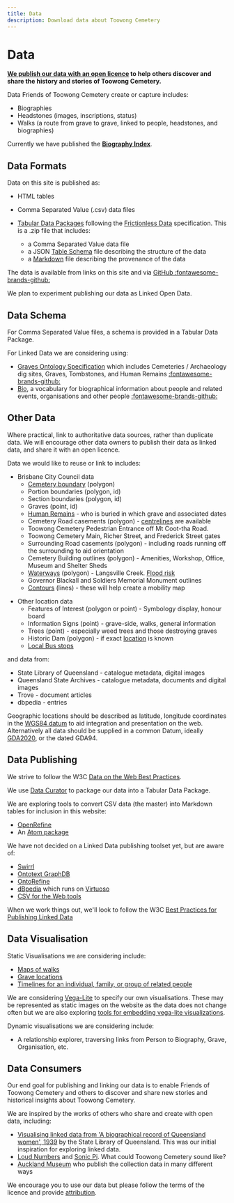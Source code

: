 ```yaml
---
title: Data
description: Download data about Toowong Cemetery 
---
```


#  Data

**[We publish our data with an open licence](legal.md) to help others discover and share the history and stories of Toowong Cemetery.**

Data Friends of Toowong Cemetery create or capture includes: 

- Biographies
- Headstones (images, inscriptions, status)
- Walks (a route from grave to grave, linked to people, headstones, and biographies)

Currently we have published the **[Biography Index](../bios/index.md#data)**.
<!--
- [Biography Index](../bios/index.md)
- [Toowong Cemetery Road Name](../cemetery/visit.md#road-name-changes)
-->

## Data Formats 

Data on this site is published as:

- HTML tables 
- Comma Separated Value (.csv) data files 
- [Tabular Data Packages](https://specs.frictionlessdata.io/tabular-data-package/) following the [Frictionless Data](https://frictionlessdata.io) specification. This is a .zip file that includes: 

    - a Comma Separated Value data file 
    - a JSON [Table Schema](https://specs.frictionlessdata.io/table-schema/) file describing the structure of the data 
    - a [Markdown](https://commonmark.org/help/) file describing the provenance of the data

The data is available from links on this site and via [GitHub :fontawesome-brands-github:](https://github.com/1871fotc/fotc/tree/main/docs/assets/data) 

We plan to experiment publishing our data as Linked Open Data. 

<!-- and provide it:

- as an RDF or JSON-LD data dump 
- via a [GraphQL](https://graphql.org) API 

-->

## Data Schema

For Comma Separated Value files, a schema is provided in a Tabular Data Package.

For Linked Data we are considering using:

- [Graves Ontology Specification](https://rdf.muninn-project.org/ontologies/graves.html) which includes Cemeteries / Archaeology dig sites, Graves, Tombstones, and Human Remains [:fontawesome-brands-github:](https://github.com/muninn/graves)
- [Bio](https://vocab.org/bio/), a vocabulary for biographical information about people and related events, organisations and other people [:fontawesome-brands-github:](https://github.com/iand/vocab-bio)


<!-- 
Data about graves could be linked to data about:

- People - [FOAF Vocabulary Specification](http://xmlns.com/foaf/spec/)
    - [Organisation](https://www.w3.org/TR/vocab-org/) 
        - [Military Ontology](http://rdf.muninn-project.org/ontologies/military.html) ([Github](https://github.com/muninn/military))
- [Bio](https://vocab.org/bio/) ([GitHub](https://github.com/iand/vocab-bio))
- News - [rNews](http://dev.iptc.org/rNews) but [perhaps another standard is more appropriate](http://dev.iptc.org/rNews-and-other-standards)
- [Geographic locations](https://www.w3.org/2003/01/geo/)
- [Geographic names](http://www.geonames.org/ontology/documentation.html)

-->

## Other Data

Where practical, link to authoritative data sources, rather than duplicate data. We will encourage other data owners to publish their data as linked data, and share it with an open licence. 

Data we would like to reuse or link to includes: 

- Brisbane City Council data
    - [Cemetery boundary](https://www.spatial-data.brisbane.qld.gov.au/datasets/d9879ce7dce842ce8d5d3b50e3b702bf_0/explore?location=-27.476664%2C152.985658%2C16.53) (polygon)
    - Portion boundaries (polygon, id)
    - Section boundaries (polygon, id)
    - Graves (point, id) 
    - [Human Remains](https://graves.brisbane.qld.gov.au) - who is buried in which grave and associated dates
    - Cemetery Road casements (polygon) - [centrelines](https://www.spatial-data.brisbane.qld.gov.au/datasets/46bbc7521e7949f68ef4b69d87e89ebc_0/explore?location=-27.475228%2C152.985532%2C15.84) are available
    - Toowong Cemetery Pedestrian Entrance off Mt Coot-tha Road.
    - Toowong Cemetery Main, Richer Street, and Frederick Street gates
    - Surrounding Road casements (polygon) - including roads running off the surrounding to aid orientation 
    - Cemetery Building outlines (polygon) - Amenities, Workshop, Office, Museum and Shelter Sheds 
    - [Waterways](https://www.spatial-data.brisbane.qld.gov.au/datasets/e0839d26d85a429c8f64669ba69cfae7_0/explore?location=-27.475527%2C152.983328%2C17.22) (polygon) - Langsville Creek. [Flood risk](https://www.data.brisbane.qld.gov.au/data/dataset/flood_awareness_overland_flow)
    - Governor Blackall and Soldiers Memorial Monument outlines
    - [Contours](https://www.data.brisbane.qld.gov.au/data/dataset/contours-2002) (lines) - these will help create a mobility map
<!--
    - Bridges, Culverts and open Drains (polygon)
-->

- Other location data       
    - Features of Interest (polygon or point) - Symbology display, honour board
    - Information Signs (point) - grave-side, walks, general information
    - Trees (point) - especially weed trees and those destroying graves
    - Historic Dam (polygon) - if exact [location](http://www.oncewasacreek.org/2014/08/up-hill-and-down-dale-where-did-elizabeth-drown/) is known
    - [Local Bus stops](https://www.data.qld.gov.au/dataset/general-transit-feed-specification-gtfs-seq) 


and data from: 
        
- State Library of Queensland - catalogue metadata, digital images
- Queensland State Archives - catalogue metadata, documents and digital images
- Trove - document articles
- dbpedia - entries

Geographic locations should be described as latitude, longitude coordinates in the [WGS84 datum](https://www.spatial.nsw.gov.au/__data/assets/pdf_file/0008/224396/WGS84_and_Australias_misaligned_web-maps_Information_Sheet.pdf) to aid integration and presentation on the web. Alternatively all data should be supplied in a common Datum, ideally [GDA2020](https://www.icsm.gov.au/gda2020), or  the dated GDA94.


## Data Publishing 

We strive to follow the W3C [Data on the Web Best Practices](https://www.w3.org/TR/dwbp/).

We use [Data Curator](https://www.qcif.edu.au/news/data-curator-now-in-app-stores/) to package our data into a Tabular Data Package. 

We are exploring tools to convert CSV data (the master) into Markdown tables for inclusion in this website:

- [OpenRefine](https://openrefine.org)  
- An [Atom package](https://github.com/takezoe/atom-csv-markdown) 


We have not decided on a Linked Data publishing toolset yet, but are aware of: 

- [Swirrl](https://www.swirrl.com)
- [Ontotext GraphDB](https://www.ontotext.com/products/graphdb/)
- [OntoRefine](https://graphdb.ontotext.com/documentation/free/loading-data-using-ontorefine.html)
- [dBpedia](https://www.dbpedia.org) which runs on [Virtuoso](https://virtuoso.openlinksw.com)
- [CSV for the Web tools](https://www.w3.org/TR/tabular-data-primer/)

When we work things out, we'll look to follow the W3C [Best Practices for Publishing Linked Data](https://www.w3.org/TR/ld-bp/)

## Data Visualisation

Static Visualisations we are considering include: 

- [Maps of walks](https://vega.github.io/vega-lite/examples/geo_line.html)
- [Grave locations](https://vega.github.io/vega-lite/examples/geo_layer.html)
- [Timelines for an individual, family, or group of related people](https://bl.ocks.org/jakevdp/1643ebb6853e76c32e47a969f415f3ea)

We are considering [Vega-Lite](https://vega.github.io/vega-lite/) to specify our own visualisations. These may be represented as static images on the website as the data does not change often but we are also exploring [tools for embedding vega-lite visualizations](https://vega.github.io/vega-lite/ecosystem.html#tools-for-embedding-vega-lite-visualizations).

Dynamic visualisations we are considering include:

- A relationship explorer, traversing links from Person to Biography, Grave, Organisation, etc. 


## Data Consumers

Our end goal for publishing and linking our data is to enable Friends of Toowong Cemetery and others to discover and share new stories and historical insights about Toowong Cemetery.


We are inspired by the works of others who share and create with open data, including:

- [Visualising linked data from 'A biographical record of Queensland women', 1939](https://www.slq.qld.gov.au/blog/visualising-linked-data-biographical-record-queensland-women-1939) by the State Library of Queensland. This was our initial inspiration for exploring linked data.
- [Loud Numbers](https://anchor.fm/loudnumbers/episodes/The-End-of-the-Road-e131bnl) and [Sonic Pi](https://sonic-pi.net). What could Toowong Cemetery sound like?
- [Auckland Museum](https://www.aucklandmuseum.com/discover/collections-online/our-data) who publish the collection data in many different ways


We encourage you to use our data but please follow the terms of the licence and provide [attribution](legal.md). 

<!-- 
We may encourage reuse of our data by participating in hack-a-thons (such as [GovHack](https://govhack.org)), and experiments with other organisations. 
-->
